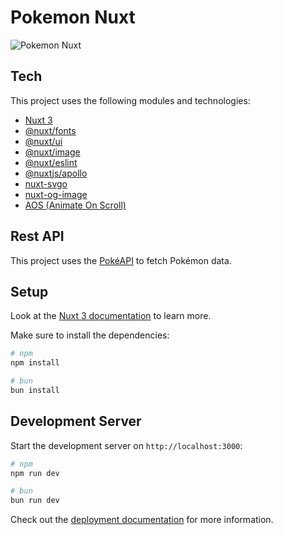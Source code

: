 # Pokemon Nuxt

![Pokemon Nuxt](https://pokemonuxt.vercel.app/__og-image__/image/og.png)

## Tech

This project uses the following modules and technologies:

- [Nuxt 3](https://nuxt.com/docs/getting-started/introduction)
- [@nuxt/fonts](https://fonts.nuxtjs.org/)
- [@nuxt/ui](https://ui.nuxtjs.org/)
- [@nuxt/image](https://image.nuxtjs.org/)
- [@nuxt/eslint](https://eslint.nuxtjs.org/)
- [@nuxtjs/apollo](https://github.com/nuxt-modules/apollo)
- [nuxt-svgo](https://github.com/cpsoinos/nuxt-svgo)
- [nuxt-og-image](https://github.com/nuxt-modules/og-image)
- [AOS (Animate On Scroll)](https://michalsnik.github.io/aos/)

## Rest API

This project uses the [PokéAPI](https://pokeapi.co/) to fetch Pokémon data.

## Setup

Look at the [Nuxt 3 documentation](https://nuxt.com/docs/getting-started/introduction) to learn more.

Make sure to install the dependencies:

```bash
# npm
npm install

# bun
bun install
```

## Development Server

Start the development server on `http://localhost:3000`:

```bash
# npm
npm run dev

# bun
bun run dev
```

Check out the [deployment documentation](https://nuxt.com/docs/getting-started/deployment) for more information.
